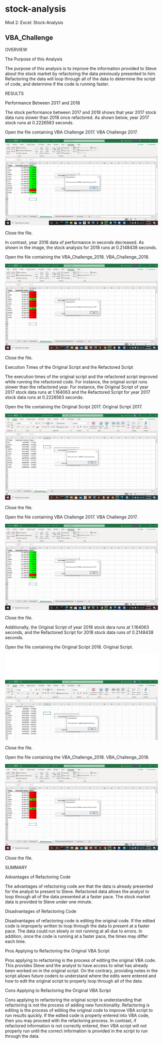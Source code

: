 # stock-analysis
Mod 2: Excel: Stock-Analysis 
## VBA_Challenge

OVERVIEW 

The Purpose of this Analysis 
	
The purpose of this analysis is to improve the information provided to Steve about the stock market by refactoring the data previously presented to him. Refactoring the data will loop through all of the data to determine the script of code, and determine if the code is running faster.  

RESULTS  

Performance Between 2017 and 2018
	
The stock performance between 2017 and 2018 shows that year 2017 stock data runs slower than 2018 once refactored. As shown below, year 2017 stock runs at 0.2226563 seconds. 

Open the file containing VBA Challenge 2017.
VBA Challenge 2017.

![](VBA_Challenge_2017.png)

Close the file.

In contrast, year 2018 data of performance in seconds decreased. As shown in the image, the stock analysis for 2018 runs at 0.2148438 seconds. 

Open the file containing the VBA_Challenge_2018.
VBA_Challenge_2018.

![VBA_Challenge_2018](./VBA_Challenge_2018.png)

Close the file. 
 
 Execution Times of the Original Script and the Refactored Script 

The execution times of the original script and the refactored script improved while running the refactored code. For instance, the original script runs slower than the refactored year. For instance, the Original Script of year 2017 stock data runs at 1.164063 and the Refactored Script for year 2017 stock data runs at 0.2226563 seconds.

Open the file containing the Original Script 2017.
Original Script 2017.

![](Original_Script_2017.png)

Close the file.

Open the file containing VBA Challenge 2017.
VBA Challenge 2017.

![](VBA_Challenge_2017.png)

Close the file.

Additionally, the Original Script of year 2018 stock dara runs at 1.164063 seconds, and the Refactored Script for 2018 stock data runs of 0.2148438 seconds.

Open the file containing the Original Script 2018.
Original Script.

![Original_Script_2018](./Original_Script_2018.png)

Close the file. 

Open the file containing the VBA_Challenge_2018.
VBA_Challenge_2018.

![VBA_Challenge_2018](./VBA_Challenge_2018.png)

Close the file. 


SUMMARY  

Advantages of Refactoring Code 
	
The advantages of refactoring code are that the data is already presented for the analyst to present to Steve. Refactored data allows the analyst to loop through all of the data presented at a faster pace. The stock market data is provided to Steve under one minute.  

Disadvantages of Refactoring Code 

Disadvantages of refactoring code is editing the original code. If the edited code is improperly written to loop through the data to present at a faster pace. The data could run slowly or not running at all due to errors. In addition, once the code is running at a faster pace, the times may differ each time.    

Pros Applying to Refactoring the Original VBA Script 

Pros applying to refactoring is the process of editing the original VBA code. This provides Steve and the analyst to have access to what has already been worked on in the original script. On the contrary, providing notes in the script allows future coders to understand where the edits were entered and how to edit the original script to properly loop through all of the data. 

Cons Applying to Refactoring the Original VBA Script 

Cons applying to refactoring the original script is understanding that refactoring is not the process of adding new functionality. Refactoring is editing is the process of editing the original code to improve VBA script to run results quickly. If the edited code is properly entered into VBA code, then you may proceed with the refactoring process. In contrast, if refactored information is not correctly entered, then VBA script will not properly run until the correct information is provided in the script to run through the data. 
